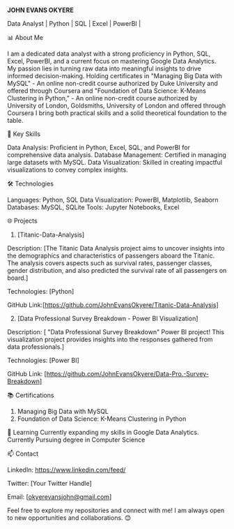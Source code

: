 **JOHN EVANS OKYERE**

Data Analyst | Python | SQL | Excel | PowerBI | 

📊 About Me

I am a dedicated data analyst with a strong proficiency in Python, SQL, Excel, PowerBI, and a current focus on mastering Google Data Analytics. My passion lies in turning raw data into meaningful insights to drive informed decision-making. Holding certificates in "Managing Big Data with MySQL" - An online non-credit course authorized by Duke University and offered 
through Coursera and "Foundation of Data Science: K-Means Clustering in Python," - An online non-credit course authorized by University of London, 
Goldsmiths, University of London and offered through Coursera I bring both practical skills and a solid theoretical foundation to the table.

🚀 Key Skills

Data Analysis: Proficient in Python, Excel, SQL, and PowerBI for comprehensive data analysis.
Database Management: Certified in managing large datasets with MySQL.
Data Visualization: Skilled in creating impactful visualizations to convey complex insights.

🛠️ Technologies

Languages: Python, SQL
Data Visualization: PowerBI, Matplotlib, Seaborn
Databases: MySQL, SQLite
Tools: Jupyter Notebooks, Excel

🌐 Projects

1. [Titanic-Data-Analysis]

Description: [The Titanic Data Analysis project aims to uncover insights into the demographics and characteristics of passengers aboard the Titanic. The analysis covers aspects such as survival rates, passenger classes, gender distribution, and also predicted the survival rate of all passengers on board.]

Technologies: [Python]

GitHub Link:[https://github.com/JohnEvansOkyere/Titanic-Data-Analysis]

2. [Data Professional Survey Breakdown - Power BI Visualization]

Description: [ "Data Professional Survey Breakdown" Power BI project! This visualization project provides insights into the responses gathered from data professionals.]

Technologies: [Power BI]

GitHub Link: [https://github.com/JohnEvansOkyere/Data-Pro.-Survey-Breakdown]

📚 Certifications

1. Managing Big Data with MySQL
2. Foundation of Data Science: K-Means Clustering in Python

🌱 Learning
Currently expanding my skills in Google Data Analytics.
Currently Pursuing degree in Computer Science


📫 Contact

LinkedIn: https://www.linkedin.com/feed/

Twitter: [Your Twitter Handle]

Email: [okyerevansjohn@gmail.com]

Feel free to explore my repositories and connect with me! I am always open to new opportunities and collaborations. 😊

